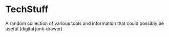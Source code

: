 # TechStuff

A random collection of various tools and information that could possibly be useful (digital junk-drawer)
